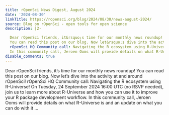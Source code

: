 ```yaml
---
title: rOpenSci News Digest, August 2024
date: '2024-08-30'
linkTitle: https://ropensci.org/blog/2024/08/30/news-august-2024/
source: Blog on rOpenSci - open tools for open science
description: |2-

  Dear rOpenSci friends, it&rsquo;s time for our monthly news roundup!
  You can read this post on our blog. Now let&rsquo;s dive into the activity at and around rOpenSci!
  rOpenSci HQ Community call: Navigating the R ecosystem using R-Universe! On Tuesday, 24 September 2024 16:00 UTC (no RSVP needed), join us to learn more about R-Universe and how you can use it to improve your R package development workflow.
  In this community call, Jeroen Ooms will provide details on what R-Universe is and an update on what you can do with it ...
disable_comments: true
---
```


Dear rOpenSci friends, it&rsquo;s time for our monthly news roundup!
You can read this post on our blog. Now let&rsquo;s dive into the activity at and around rOpenSci!
rOpenSci HQ Community call: Navigating the R ecosystem using R-Universe! On Tuesday, 24 September 2024 16:00 UTC (no RSVP needed), join us to learn more about R-Universe and how you can use it to improve your R package development workflow.
In this community call, Jeroen Ooms will provide details on what R-Universe is and an update on what you can do with it ...